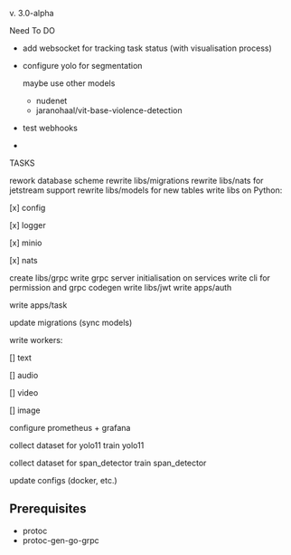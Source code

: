 v. 3.0-alpha

Need To DO

- add websocket for tracking task status (with visualisation process)
- configure yolo for segmentation

  maybe use other models

  - nudenet
  - jaranohaal/vit-base-violence-detection

- test webhooks
-

<!-- what is already done

Auth

- registration
- authentification
- authorization

Task-Agregator

- creating task
- checking status
- adding webhooks

Moderation

Result-Agregator

- agregating results
- sending results

Admin Analytics (Grafana)

- requests in a day, a week
- number of negative content
- top users with negative content -->

TASKS

rework database scheme
rewrite libs/migrations
rewrite libs/nats for jetstream support
rewrite libs/models for new tables
write libs on Python:

[x] config

[x] logger

[x] minio

[x] nats

create libs/grpc
write grpc server initialisation on services
write cli for permission and grpc codegen
write libs/jwt
write apps/auth

<!-- --> write apps/task

update migrations (sync models)

write workers:

[] text

[] audio

[] video

[] image

configure prometheus + grafana

collect dataset for yolo11
train yolo11

collect dataset for span_detector
train span_detector

update configs (docker, etc.)

## Prerequisites

- protoc
- protoc-gen-go-grpc
